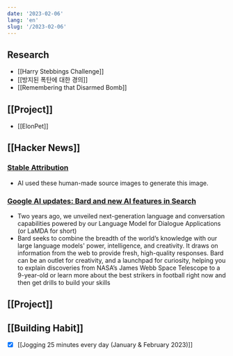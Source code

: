 ```yaml
---
date: '2023-02-06'
lang: 'en'
slug: '/2023-02-06'
---
```


## Research

- [[Harry Stebbings Challenge]]
- [[방지된 폭탄에 대한 경의]]
- [[Remembering that Disarmed Bomb]]

## [[Project]]

- [[ElonPet]]

## [[Hacker News]]

### [Stable Attribution](https://www.stableattribution.com/)

- AI used these human-made source images to generate this image.

### [Google AI updates: Bard and new AI features in Search](https://blog.google/technology/ai/bard-google-ai-search-updates/)

- Two years ago, we unveiled next-generation language and conversation capabilities powered by our Language Model for Dialogue Applications (or LaMDA for short)
- Bard seeks to combine the breadth of the world’s knowledge with our large language models' power, intelligence, and creativity. It draws on information from the web to provide fresh, high-quality responses. Bard can be an outlet for creativity, and a launchpad for curiosity, helping you to explain discoveries from NASA’s James Webb Space Telescope to a 9-year-old or learn more about the best strikers in football right now and then get drills to build your skills

## [[Project]]

## [[Building Habit]]

- [x] [[Jogging 25 minutes every day (January & February 2023)]]
